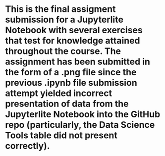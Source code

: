 # This is the final assigment submission for a Jupyterlite Notebook with several exercises that test for knowledge attained throughout the course. The assignment has been submitted in the form of a .png file since the previous .ipynb file submission attempt yielded incorrect presentation of data from the Jupyterlite Notebook into the GitHub repo (particularly, the Data Science Tools table did not present correctly). 
